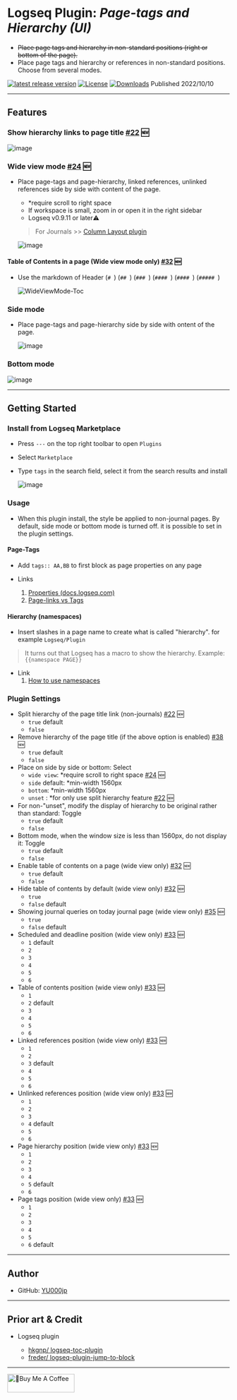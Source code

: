 # Logseq Plugin: *Page-tags and Hierarchy (UI)*

- ~~Place page tags and hierarchy in non-standard positions (right or bottom of the page).~~
- Place page tags and hierarchy or references in non-standard positions. Choose from several modes.

 [![latest release version](https://img.shields.io/github/v/release/YU000jp/logseq-page-tags-and-hierarchy)](https://github.com/YU000jp/logseq-page-tags-and-hierarchy/releases)
[![License](https://img.shields.io/github/license/YU000jp/logseq-page-tags-and-hierarchy?color=blue)](https://github.com/YU000jp/logseq-page-tags-and-hierarchy/blob/main/LICENSE)
[![Downloads](https://img.shields.io/github/downloads/YU000jp/logseq-page-tags-and-hierarchy/total.svg)](https://github.com/YU000jp/logseq-page-tags-and-hierarchy/releases)
 Published 2022/10/10

---

## Features

### Show hierarchy links to page title [#22](https://github.com/YU000jp/logseq-page-tags-and-hierarchy/issues/22) 🆕

![image](https://github.com/YU000jp/logseq-page-tags-and-hierarchy/assets/111847207/cd236bc1-70b5-48af-a343-c86167c23c53)

### Wide view mode [#24](https://github.com/YU000jp/logseq-page-tags-and-hierarchy/issues/24) 🆕

- Place page-tags and page-hierarchy, linked references, unlinked references side by side with content of the page.
  - *require scroll to right space
  - If workspace is small, zoom in or open it in the right sidebar
  - Logseq v0.9.11 or later⚠️
 
  > For Journals >> [Column Layout plugin](https://github.com/YU000jp/Logseq-column-Layout)

  ![image](https://github.com/YU000jp/logseq-page-tags-and-hierarchy/assets/111847207/f6b2c0d0-85bd-4629-9da9-ecc6940f2387)

#### Table of Contents in a page (Wide view mode only) [#32](https://github.com/YU000jp/logseq-page-tags-and-hierarchy/issues/32) 🆕

- Use the markdown of Header (`# `) (`## `) (`### `) (`#### `) (`#### `) (`##### `)

  ![WideViewMode-Toc](https://github.com/YU000jp/logseq-page-tags-and-hierarchy/assets/111847207/995487f5-66b1-4dc5-8556-242ccb5120de)

### Side mode

- Place page-tags and page-hierarchy side by side with ontent of the page.

  ![image](https://github.com/YU000jp/logseq-page-tags-and-hierarchy/assets/111847207/641562cf-d7ac-40f6-805b-9e74377daa3c)

### Bottom mode

  ![image](https://github.com/YU000jp/logseq-page-tags-and-hierarchy/assets/111847207/96aabe66-9f72-45ae-aa16-dce949c063b2)

---

## Getting Started

### Install from Logseq Marketplace

- Press `---` on the top right toolbar to open `Plugins`
- Select `Marketplace`
- Type `tags` in the search field, select it from the search results and install

   ![image](https://github.com/YU000jp/logseq-page-tags-and-hierarchy/assets/111847207/829fa20a-fa4a-446e-a685-2d52ff2db3f4)


### Usage

- When this plugin install, the style be applied to non-journal pages. By default, side mode or bottom mode is turned off. it is possible to set in the plugin settings.

#### Page-Tags

- Add `tags:: AA,BB` to first block as page properties on any page

- Links
   1. [Properties (docs.logseq.com)](https://docs.logseq.com/#/page/properties)
   1. [Page-links vs Tags](https://aryansawhney.com/pages/page-links-vs-tags-in-logseq/#special-case-page-tags)

#### Hierarchy (namespaces)

- Insert slashes in a page name to create what is called "hierarchy". for example `Logseq/Plugin`

> It turns out that Logseq has a macro to show the hierarchy. Example: `{{namespace PAGE}}`

- Link
   1. [How to use namespaces](https://www.logseqmastery.com/blog/logseq-namespaces)

### Plugin Settings

- Split hierarchy of the page title link (non-journals) [#22](https://github.com/YU000jp/logseq-page-tags-and-hierarchy/issues/22) 🆕
  - `true` default
  - `false`
- Remove hierarchy of the page title (if the above option is enabled) [#38](https://github.com/YU000jp/logseq-page-tags-and-hierarchy/issues/38) 🆕
  - `true` default
  - `false`
- Place on side by side or bottom: Select
  - `wide view`: *require scroll to right space [#24](https://github.com/YU000jp/logseq-page-tags-and-hierarchy/issues/24) 🆕
  - `side` default: *min-width 1560px
  - `bottom`: *min-width 1560px
  - `unset` : *for only use split hierarchy feature [#22](https://github.com/YU000jp/logseq-page-tags-and-hierarchy/issues/22) 🆕
- For non-"unset", modify the display of hierarchy to be original rather than standard: Toggle
  - `true` default
  - `false`
- Bottom mode, when the window size is less than 1560px, do not display it: Toggle
  - `true` default
  - `false`
- Enable table of contents on a page (wide view only) [#32](https://github.com/YU000jp/logseq-page-tags-and-hierarchy/issues/32) 🆕
  - `true` default
  - `false`
- Hide table of contents by default (wide view only) [#32](https://github.com/YU000jp/logseq-page-tags-and-hierarchy/issues/32) 🆕
  - `true`
  - `false` default
- Showing journal queries on today journal page (wide view only) [#35](https://github.com/YU000jp/logseq-page-tags-and-hierarchy/issues/35) 🆕
   - `true`
  - `false` default
- Scheduled and deadline position (wide view only) [#33](https://github.com/YU000jp/logseq-page-tags-and-hierarchy/issues/33) 🆕
  - `1` default
  - `2`
  - `3`
  - `4`
  - `5`
  - `6`
- Table of contents position (wide view only) [#33](https://github.com/YU000jp/logseq-page-tags-and-hierarchy/issues/33) 🆕
  - `1`
  - `2` default
  - `3`
  - `4`
  - `5`
  - `6`
- Linked references position (wide view only) [#33](https://github.com/YU000jp/logseq-page-tags-and-hierarchy/issues/33) 🆕
  - `1`
  - `2`
  - `3` default
  - `4`
  - `5`
  - `6`
- Unlinked references position (wide view only) [#33](https://github.com/YU000jp/logseq-page-tags-and-hierarchy/issues/33) 🆕
  - `1`
  - `2`
  - `3`
  - `4` default
  - `5`
  - `6`
- Page hierarchy position (wide view only) [#33](https://github.com/YU000jp/logseq-page-tags-and-hierarchy/issues/33) 🆕
  - `1`
  - `2`
  - `3`
  - `4`
  - `5` default
  - `6`
- Page tags position (wide view only) [#33](https://github.com/YU000jp/logseq-page-tags-and-hierarchy/issues/33) 🆕
  - `1`
  - `2`
  - `3`
  - `4`
  - `5`
  - `6` default

---

## Author

- GitHub: [YU000jp](https://github.com/YU000jp)

---

## Prior art & Credit

- Logseq plugin

  - [hkgnp/ logseq-toc-plugin](https://github.com/hkgnp/logseq-toc-plugin/)
  - [freder/ logseq-plugin-jump-to-block](https://github.com/freder/logseq-plugin-jump-to-block/)

---

<a href="https://www.buymeacoffee.com/yu000japan" target="_blank"><img src="https://cdn.buymeacoffee.com/buttons/v2/default-violet.png" alt="🍌Buy Me A Coffee" style="height: 42px;width: 152px" ></a>

